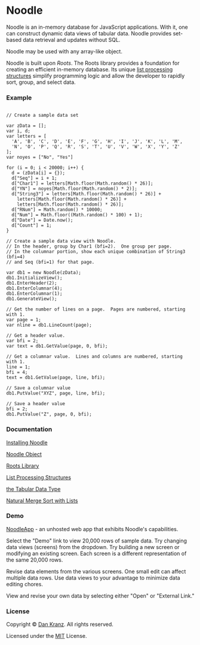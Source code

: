 # Noodle
Noodle is an in-memory database for JavaScript applications. With it, one can construct dynamic data views of tabular data.
Noodle provides set-based data retrieval and updates without SQL.

Noodle may be used with any array-like object.

Noodle is built upon *Roots*.  The Roots library provides a foundation for creating an efficient in-memory database.
Its unique [list processing structures](https://github.com/znarkd/Noodle/wiki/List-Processing-Structures)
simplify programming logic and allow the developer to rapidly sort, group, and select data.

### Example
```

// Create a sample data set

var zData = [];
var i, d;
var letters = [
  'A', 'B', 'C', 'D', 'E', 'F', 'G', 'H', 'I', 'J', 'K', 'L', 'M',
  'N', 'O', 'P', 'Q', 'R', 'S', 'T', 'U', 'V', 'W', 'X', 'Y', 'Z'
];
var noyes = ["No", "Yes"]

for (i = 0; i < 20000; i++) {
  d = (zData[i] = {});
  d["Seq"] = i + 1;
  d["Char1"] = letters[Math.floor(Math.random() * 26)];
  d["YN"] = noyes[Math.floor(Math.random() * 2)];
  d["String3"] = letters[Math.floor(Math.random() * 26)] +
    letters[Math.floor(Math.random() * 26)] +
    letters[Math.floor(Math.random() * 26)];
  d["RNum"] = Math.random() * 10000;
  d["Num"] = Math.floor((Math.random() * 100) + 1);
  d["Date"] = Date.now();
  d["Count"] = 1;
}

// Create a sample data view with Noodle.
// In the header, group by Char1 (bfi=2).  One group per page.
// In the columnar portion, show each unique combination of String3 (bfi=4)
// and Seq (bfi=1) for that page.

var db1 = new Noodle(zData);
db1.InitializeView();
db1.EnterHeader(2);
db1.EnterColumnar(4);
db1.EnterColumnar(1);
db1.GenerateView();

// Get the number of lines on a page.  Pages are numbered, starting with 1.
var page = 1;
var nline = db1.LineCount(page);

// Get a header value.
var bfi = 2;
var text = db1.GetValue(page, 0, bfi);

// Get a columnar value.  Lines and columns are numbered, starting with 1.
line = 1;
bfi = 4;
text = db1.GetValue(page, line, bfi);

// Save a columnar value
db1.PutValue("XYZ", page, line, bfi);

// Save a header value
bfi = 2;
db1.PutValue("Z", page, 0, bfi);
```
### Documentation
[Installing Noodle](https://github.com/znarkd/Noodle/wiki)

[Noodle Object](https://github.com/znarkd/Noodle/wiki/Noodle-object)

[Roots Library](https://github.com/znarkd/Noodle/wiki/Roots-library)

[List Processing Structures](https://github.com/znarkd/Noodle/wiki/List-Processing-Structures)

[the Tabular Data Type](https://github.com/znarkd/Noodle/wiki/The-Tabular-Data-Type)

[Natural Merge Sort with Lists](https://github.com/znarkd/Noodle/wiki/Natural-Merge-Sort-with-Lists)


### Demo

[NoodleApp](https://znarkd.github.io/Noodle/NoodleApp.html?rev=20220914.1) - an unhosted 
web app that exhibits Noodle's capabilities.

Select the "Demo" link to view 20,000 rows of sample data.  Try changing data views (screens)
from the dropdown.  Try building a new screen or modifying an existing screen.  Each screen is
a different representation of the same 20,000 rows.

Revise data elements from the various screens.  One small edit can affect multiple data rows.
Use data views to your advantage to minimize data editing chores.

View and revise your own data by selecting either "Open" or "External Link."


### License
Copyright © [Dan Kranz](https://github.com/znarkd?tab=repositories).  All rights reserved.

Licensed under the [MIT](https://github.com/znarkd/Noodle/blob/master/LICENSE) License.
